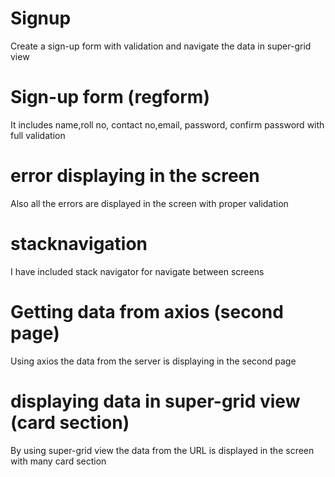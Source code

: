 # Signup
Create a sign-up form with validation and navigate the data in super-grid view

# Sign-up form (regform)

It includes name,roll no, contact no,email, password, confirm password with full validation

# error displaying in the screen

Also all the errors are displayed in the screen with proper validation

# stacknavigation 

I have included stack navigator for navigate between screens

# Getting data from axios (second page)

Using axios the data from the server is displaying in the second page

# displaying data in super-grid view (card section)

By using super-grid view the data from the URL is displayed in the screen with many card section 
